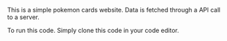 
This is a simple pokemon cards website.
Data is fetched through a API call to a server.

To run this code. Simply clone this code in your code editor.



